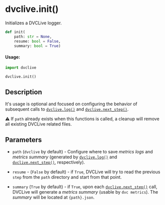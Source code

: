 # dvclive.init()

Initializes a DVCLive logger.

```py
def init(
    path: str = None,
    resume: bool = False,
    summary: bool = True)
```

#### Usage:

```py
import dvclive

dvclive.init()
```

## Description

It's usage is optional and focused on configuring the behavior of subsequent
calls to [`dvclive.log()`] and [`dvclive.next_step()`].

⚠️ If `path` already exists when this functions is called, a cleanup will remove
all existing DVCLive related files.

## Parameters

- `path` (`dvclive` by default) - Configure where to save _metrics logs_ and
  _metrics summary_ (generated by [`dvclive.log()`] and [`dvclive.next_step()`],
  respectively).

- `resume` - (`False` by default) - if `True`, DVCLive will try to read the
  previous `step` from the `path` directory and start from that point.

- `summary` (`True` by default) - if `True`, upon each [`dvclive.next_step()`]
  call, DVCLive will generate a _metrics summary_ (usable by `dvc metrics`). The
  _summary_ will be located at `{path}.json`.

[`dvclive.log()`]: /doc/dvclive/api-reference/log
[`dvclive.next_step()`]: /doc/dvclive/api-reference/next_step
